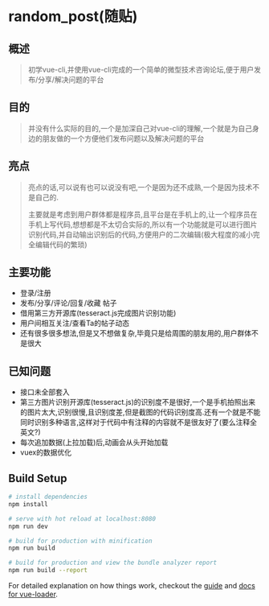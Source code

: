 # random_post(随贴)

## 概述
> 初学vue-cli,并使用vue-cli完成的一个简单的微型技术咨询论坛,便于用户发布/分享/解决问题的平台

## 目的
> 并没有什么实际的目的,一个是加深自己对vue-cli的理解,一个就是为自己身边的朋友做的一个方便他们发布问题以及解决问题的平台

## 亮点
> 亮点的话,可以说有也可以说没有吧,一个是因为还不成熟,一个是因为技术不是自己的.
> 
> 主要就是考虑到用户群体都是程序员,且平台是在手机上的,让一个程序员在手机上写代码,想想都是不太切合实际的,所以有一个功能就是可以进行图片识别代码,并自动输出识别后的代码,方便用户的二次编辑(极大程度的减小完全编辑代码的繁琐)

## 主要功能
* 登录/注册
* 发布/分享/评论/回复/收藏 帖子
* 借用第三方开源库(tesseract.js完成图片识别功能)
* 用户间相互关注/查看Ta的帖子动态
* 还有很多很多想法,但是又不想做复杂,毕竟只是给周围的朋友用的,用户群体不是很大

## 已知问题
* 接口未全部套入
* 第三方图片识别开源库(tesseract.js)的识别度不是很好,一个是手机拍照出来的图片太大,识别很慢,且识别度差,但是截图的代码识别度高.还有一个就是不能同时识别多种语言,这样对于代码中有注释的内容就不是很友好了(要么注释全英文?)
* 每次追加数据(上拉加载)后,动画会从头开始加载
* vuex的数据优化

## Build Setup

``` bash
# install dependencies
npm install

# serve with hot reload at localhost:8080
npm run dev

# build for production with minification
npm run build

# build for production and view the bundle analyzer report
npm run build --report
```

For detailed explanation on how things work, checkout the [guide](http://vuejs-templates.github.io/webpack/) and [docs for vue-loader](http://vuejs.github.io/vue-loader).
